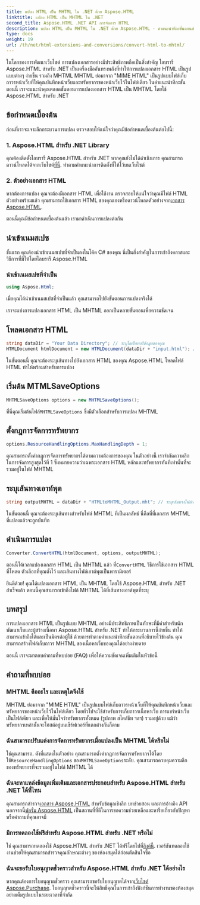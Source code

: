 ```yaml
---
title: แปลง HTML เป็น MHTML ใน .NET ด้วย Aspose.HTML
linktitle: แปลง HTML เป็น MHTML ใน .NET
second_title: Aspose.HTML .NET API การจัดการ HTML
description: แปลง HTML เป็น MHTML ใน .NET ด้วย Aspose.HTML - คำแนะนำทีละขั้นตอนสำหรับการเก็บถาวรเนื้อหาเว็บอย่างมีประสิทธิภาพ เรียนรู้วิธีใช้ Aspose.HTML สำหรับ .NET เพื่อสร้างไฟล์เก็บถาวร MHTML
type: docs
weight: 19
url: /th/net/html-extensions-and-conversions/convert-html-to-mhtml/
---
```


ในโลกของการพัฒนาเว็บไซต์ การแปลงเอกสารอย่างมีประสิทธิภาพถือเป็นสิ่งสำคัญ ไลบรารี Aspose.HTML สำหรับ .NET เป็นเครื่องมืออันทรงพลังที่ทำให้การแปลงเอกสาร HTML เป็นรูปแบบต่างๆ ง่ายขึ้น รวมถึง MHTML MHTML ย่อมาจาก "MIME HTML" เป็นรูปแบบไฟล์เก็บถาวรหน้าเว็บที่ให้คุณบันทึกหน้าเว็บและทรัพยากรของหน้าเว็บไว้ในไฟล์เดียว ในคำแนะนำทีละขั้นตอนนี้ เราจะแนะนำคุณตลอดขั้นตอนการแปลงเอกสาร HTML เป็น MHTML โดยใช้ Aspose.HTML สำหรับ .NET

## ข้อกำหนดเบื้องต้น

ก่อนที่เราจะเจาะลึกกระบวนการแปลง ตรวจสอบให้แน่ใจว่าคุณมีข้อกำหนดเบื้องต้นต่อไปนี้:

### 1. Aspose.HTML สำหรับ .NET Library

 คุณต้องติดตั้งไลบรารี Aspose.HTML สำหรับ .NET หากคุณยังไม่ได้ดำเนินการ คุณสามารถดาวน์โหลดได้จากเว็บไซต์[ที่นี่](https://releases.aspose.com/html/net/). ทำตามคำแนะนำการติดตั้งที่ให้ไว้บนเว็บไซต์

### 2. ตัวอย่างเอกสาร HTML

หากต้องการแปลง คุณจะต้องมีเอกสาร HTML เพื่อใช้งาน ตรวจสอบให้แน่ใจว่าคุณมีไฟล์ HTML ตัวอย่างพร้อมแล้ว คุณสามารถใช้เอกสาร HTML ของคุณเองหรือดาวน์โหลดตัวอย่างจาก[เอกสาร Aspose.HTML](https://reference.aspose.com/html/net/).

ตอนนี้คุณมีข้อกำหนดเบื้องต้นแล้ว เรามาดำเนินการแปลงต่อกัน

## นำเข้าเนมสเปซ

ขั้นแรก คุณต้องนำเข้าเนมสเปซที่จำเป็นลงในโค้ด C# ของคุณ นี่เป็นสิ่งสำคัญในการเข้าถึงคลาสและวิธีการที่มีให้โดยไลบรารี Aspose.HTML

### นำเข้าเนมสเปซที่จำเป็น

```csharp
using Aspose.Html;
```

เมื่อคุณได้นำเข้าเนมสเปซที่จำเป็นแล้ว คุณสามารถไปยังขั้นตอนการแปลงจริงได้

เราจะแบ่งการแปลงเอกสาร HTML เป็น MHTML ออกเป็นหลายขั้นตอนเพื่อความชัดเจน

## โหลดเอกสาร HTML

```csharp
string dataDir = "Your Data Directory"; // ระบุไดเร็กทอรีข้อมูลของคุณ
HTMLDocument htmlDocument = new HTMLDocument(dataDir + "input.html"); // โหลดเอกสาร HTML
```

ในขั้นตอนนี้ คุณจะต้องระบุเส้นทางไปยังเอกสาร HTML ของคุณ Aspose.HTML โหลดไฟล์ HTML ทำให้พร้อมสำหรับการแปลง

## เริ่มต้น MTMLSaveOptions

```csharp
MHTMLSaveOptions options = new MHTMLSaveOptions();
```

 ที่นี่คุณเริ่มต้นไฟล์`MHTMLSaveOptions` ซึ่งมีตัวเลือกสำหรับการแปลง MHTML

## ตั้งกฎการจัดการทรัพยากร

```csharp
options.ResourceHandlingOptions.MaxHandlingDepth = 1;
```

คุณสามารถตั้งค่ากฎการจัดการทรัพยากรได้ตามความต้องการของคุณ ในตัวอย่างนี้ เราจำกัดความลึกในการจัดการสูงสุดไว้ที่ 1 ซึ่งหมายความว่าเฉพาะเอกสาร HTML หลักและทรัพยากรทันทีเท่านั้นที่จะรวมอยู่ในไฟล์ MHTML

## ระบุเส้นทางเอาท์พุต

```csharp
string outputMHTML = dataDir + "HTMLtoMHTML_Output.mht"; // ระบุเส้นทางไฟล์เอาต์พุต
```

ในขั้นตอนนี้ คุณจะต้องระบุเส้นทางสำหรับไฟล์ MHTML ที่เป็นผลลัพธ์ นี่คือที่ที่เอกสาร MHTML ที่แปลงแล้วจะถูกบันทึก

## ดำเนินการแปลง

```csharp
Converter.ConvertHTML(htmlDocument, options, outputMHTML);
```

 ตอนนี้ได้เวลาแปลงเอกสาร HTML เป็น MHTML แล้ว ที่`ConvertHTML` วิธีการใช้เอกสาร HTML ที่โหลด ตัวเลือกที่คุณตั้งไว้ และเส้นทางไฟล์เอาต์พุตเป็นพารามิเตอร์

ยินดีด้วย! คุณได้แปลงเอกสาร HTML เป็น MHTML โดยใช้ Aspose.HTML สำหรับ .NET สำเร็จแล้ว ตอนนี้คุณสามารถเข้าถึงไฟล์ MHTML ได้ที่เส้นทางเอาต์พุตที่ระบุ

## บทสรุป

การแปลงเอกสาร HTML เป็นรูปแบบ MHTML อย่างมีประสิทธิภาพเป็นทักษะที่มีค่าสำหรับนักพัฒนาเว็บและผู้สร้างเนื้อหา Aspose.HTML สำหรับ .NET ทำให้กระบวนการนี้ง่ายขึ้น ทำให้สามารถเข้าถึงได้และเป็นมิตรต่อผู้ใช้ ด้วยการทำตามคำแนะนำทีละขั้นตอนที่อธิบายไว้ข้างต้น คุณสามารถสร้างไฟล์เก็บถาวร MHTML ของเนื้อหาเว็บของคุณได้อย่างง่ายดาย

ตอนนี้ เราจะมาตอบคำถามที่พบบ่อย (FAQ) เพื่อให้ความชัดเจนเพิ่มเติมในหัวข้อนี้

## คำถามที่พบบ่อย

### MHTML คืออะไร และเหตุใดจึงใช้

MHTML ย่อมาจาก "MIME HTML" เป็นรูปแบบไฟล์เก็บถาวรหน้าเว็บที่ให้คุณบันทึกหน้าเว็บและทรัพยากรของหน้าเว็บไว้ในไฟล์เดียว โดยทั่วไปจะใช้สำหรับการเก็บถาวรเนื้อหาเว็บ การแชร์หน้าเว็บเป็นไฟล์เดียว และเพื่อให้มั่นใจว่าทรัพยากรทั้งหมด (รูปภาพ สไตล์ชีท ฯลฯ) รวมอยู่ด้วย แม้ว่าทรัพยากรเหล่านั้นจะโฮสต์อยู่บนเซิร์ฟเวอร์ที่แตกต่างกันก็ตาม

### ฉันสามารถปรับแต่งการจัดการทรัพยากรเมื่อแปลงเป็น MHTML ได้หรือไม่

 ใช่คุณสามารถ. ดังที่แสดงในตัวอย่าง คุณสามารถตั้งค่ากฎการจัดการทรัพยากรได้โดยใช้`ResourceHandlingOptions` ของ`MHTMLSaveOptions`ระดับ. คุณสามารถควบคุมความลึกของทรัพยากรที่จะรวมอยู่ในไฟล์ MHTML ได้

### ฉันจะหาแหล่งข้อมูลเพิ่มเติมและเอกสารประกอบสำหรับ Aspose.HTML สำหรับ .NET ได้ที่ไหน

 คุณสามารถสำรวจ[เอกสาร Aspose.HTML](https://reference.aspose.com/html/net/) สำหรับข้อมูลเชิงลึก บทช่วยสอน และการอ้างอิง API นอกจากนี้[ฟอรั่ม Aspose.HTML](https://forum.aspose.com/) เป็นสถานที่ที่ดีในการขอความช่วยเหลือและหารือเกี่ยวกับปัญหาหรือคำถามที่คุณอาจมี

### มีการทดลองใช้ฟรีสำหรับ Aspose.HTML สำหรับ .NET หรือไม่

 ใช่ คุณสามารถทดลองใช้ Aspose.HTML สำหรับ .NET ได้ฟรีโดยไปที่[ลิงค์นี้](https://releases.aspose.com/). เวอร์ชันทดลองใช้งานช่วยให้คุณสามารถสำรวจคุณลักษณะต่างๆ ของห้องสมุดได้ก่อนตัดสินใจซื้อ

### ฉันจะขอรับใบอนุญาตชั่วคราวสำหรับ Aspose.HTML สำหรับ .NET ได้อย่างไร

 หากคุณต้องการใบอนุญาตชั่วคราว คุณสามารถขอรับใบอนุญาตได้จาก[เว็บไซต์ Aspose.Purchase](https://purchase.aspose.com/temporary-license/). ใบอนุญาตชั่วคราวนี้จะให้สิทธิ์คุณในการเข้าถึงฟังก์ชันการทำงานของห้องสมุดอย่างเต็มรูปแบบในระยะเวลาที่จำกัด

